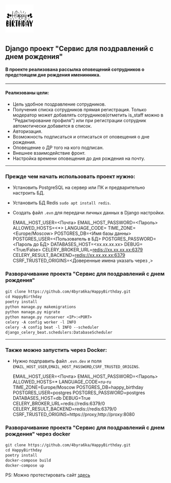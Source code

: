 # <img src="https://raw.githubusercontent.com/4byra6ka/HappyBirthday/0fe1df9c77c145c01046a835d7c213b128aa0918/static/HappyBirthday.svg" width="89"/>

## Django проект "Сервис для поздравлений с днем рождения"

#### В проекте реализована рассылка оповещений сотрудников о предстоящем дне рождения именинника.
***
#### Реализованы цели:
* Цель удобное поздравление сотрудников.
* Получения списка сотрудников прямая регистрация. Только модератор может добавлять сотрудников(отметить is_staff можно в "Редактирование профиля") или при регистрации сотрудник автомотически добавится в список. 
* Авторизация.
* Возможность подписаться и отписаться от оповещения о дне рождения.
* Оповещение о ДР того на кого подписан.
* Внешнее взаимодействие фронт.
* Настройка времени оповещения до дня рождения на почту.

***
### Прежде чем начать использовать проект нужно:
* Установить PostgreSQL на сервер или ПК и предварительно настроить БД.
* Установить БД Redis `sudo apt install redis`.
* Создать файл `.evn` для передачи личных данных в Django настройки.

    
    EMAIL_HOST_USER=<Почта>
    EMAIL_HOST_PASSWORD=<Пароль>
    ALLOWED_HOSTS=<*>
    LANGUAGE_CODE=<ru-ru>
    TIME_ZONE=<Europe/Moscow>
    POSTGRES_DB=<Имя базы данны>
    POSTGRES_USER=<Пользователь в БД>
    POSTGRES_PASSWORD=<Пароль до БД>
    DATABASES_HOST=<xx.xx.xx.xx>
    DEBUG=<True/False>
    CELERY_BROKER_URL=<redis://xx.xx.xx.xx:6379>
    CELERY_RESULT_BACKEND=<redis://xx.xx.xx.xx:6379>
    CSRF_TRUSTED_ORIGINS=<Доверенные имена указать через ,>


### Разворачивание проекта "Сервис для поздравлений с днем рождения"
    git clone https://github.com/4byra6ka/HappyBirthday.git
    cd HappyBirthday
    poetry install
    python manage.py makemigrations
    python manage.py migrate
    python manage.py runserver <IP>:<PORT>
    celery -A config worker -l INFO
    celery -A config beat -l INFO --scheduler django_celery_beat.schedulers:DatabaseScheduler

***
### Также можно запустить через Docker:
* Нужно подправить файл `.evn.dev` и поля `EMAIL_HOST_USER`,`EMAIL_HOST_PASSWORD`,`CSRF_TRUSTED_ORIGINS`.


    EMAIL_HOST_USER=<Почта>
    EMAIL_HOST_PASSWORD=<Пароль>
    ALLOWED_HOSTS=*
    LANGUAGE_CODE=ru-ru
    TIME_ZONE=Europe/Moscow
    POSTGRES_DB=happy_birthday
    POSTGRES_USER=postgres
    POSTGRES_PASSWORD=postgres
    DATABASES_HOST=db
    DEBUG=True
    CELERY_BROKER_URL=redis://redis:6379/0
    CELERY_RESULT_BACKEND=redis://redis:6379/0
    CSRF_TRUSTED_ORIGINS=https://proxy,http://proxy:8080

### Разворачивание проекта "Сервис для поздравлений с днем рождения" через docker
    git clone https://github.com/4byra6ka/HappyBirthday.git
    cd HappyBirthday
    poetry install
    docker-compose build
    docker-compose up

PS: Можно протестировать сайт [здесь](https://vpn.1jz.ru) 
